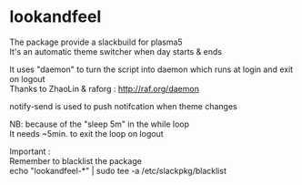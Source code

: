 # lookandfeel


The package provide a slackbuild for plasma5  
It's an automatic theme switcher when day starts & ends  

It uses "daemon" to turn the script into daemon
which runs at login and exit on logout  
Thanks to ZhaoLin & raforg : http://raf.org/daemon

notify-send is used to push notifcation when theme changes

NB: because of the "sleep 5m" in the while loop  
It needs ~5min. to exit the loop on logout

Important :  
Remember to blacklist the package  
echo "lookandfeel-*" | sudo tee -a /etc/slackpkg/blacklist

